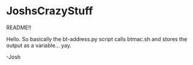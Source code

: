 # JoshsCrazyStuff
README!!

Hello.  So basically the bt-address.py script calls btmac.sh and stores the output as a variable... yay.

-Josh
